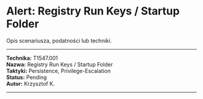 # Alert: Registry Run Keys / Startup Folder

Opis scenariusza, podatności lub techniki.

---

**Technika:** T1547.001  
**Nazwa:** Registry Run Keys / Startup Folder  
**Taktyki:** Persistence, Privilege-Escalation  
**Status:** Pending  
**Autor:** Krzysztof K.  

---

<!--
Tactics: Persistence, Privilege-Escalation
Technique ID: T1547.001
Technique Name: Registry Run Keys / Startup Folder
Status: Pending
--> 
